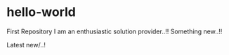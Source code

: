 # hello-world
First Repository
I am an enthusiastic solution provider..!!
Something new..!!


Latest new/..!
